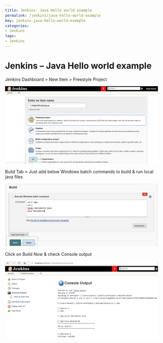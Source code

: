 ```yaml
---
title: Jenkins- Java Hello world example
permalink: /jenkins/java-hello-world-example
key: jenkins-java-hello-world-example
categories:
- Jenkins
tags:
- Jenkins
---
```



Jenkins – Java Hello world example
==================================

Jenkins Dashboard \> New Item \> Freestyle Project

![](media/0f5e725b54923614922ef239aaf2c991.png)

Build Tab \> Just add below Windows batch commands to build & run local java
files

![](media/1205b78698bc00489b9755bcd36d626c.png)

Click on Build Now & check Console output

![](media/3fdf24da87761fe0fced31043eb87b70.png)
